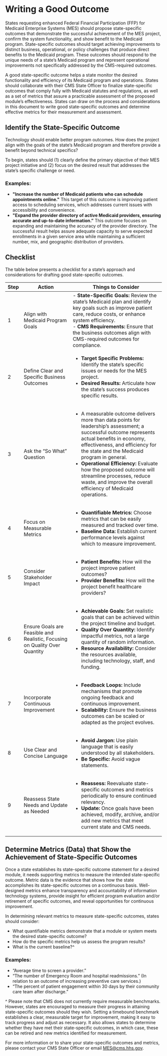 # Writing a Good Outcome 
States requesting enhanced Federal Financial Participation (FFP) for Medicaid Enterprise Systems (MES) should propose state-specific outcomes that demonstrate the successful achievement of the MES project, confirm the system functionality, and show benefit to the Medicaid program. State-specific outcomes should target achieving improvements to distinct business, operational, or policy challenges that produce direct benefits to the Medicaid program. These outcomes should respond to the unique needs of a state’s Medicaid program and represent operational improvements not specifically addressed by the CMS-required outcomes.

A good state-specific outcome helps a state monitor the desired functionality and efficiency of its Medicaid program and operations. States should collaborate with their CMS State Officer to finalize state-specific outcomes that comply fully with Medicaid statutes and regulations, as well as a set of metrics that assure a practicable assessment of the proposed module’s effectiveness. States can draw on the process and considerations in this document to write good state-specific outcomes and determine effective metrics for their measurement and assessment.

## Identify the State-Specific Outcome
Technology should enable better program outcomes. How does the project align with the goals of the state’s Medicaid program and therefore provide a benefit beyond technical specifics? 

To begin, states should (1) clearly define the primary objective of their MES project initiative and (2) focus on the desired result that addresses the state’s specific challenge or need.

### Examples:
-	**"Increase the number of Medicaid patients who can schedule appointments online."** This target of this outcome is improving patient access to scheduling services, which addresses current issues with accessibility and convenience.
-	**"Expand the provider directory of active Medicaid providers, ensuring accurate and up-to-date information.”** This outcome focuses on expanding and maintaining the accuracy of the provider directory. The successful result helps assure adequate capacity to serve expected enrollments in a given service area while maintaining a sufficient number, mix, and geographic distribution of providers.

## Checklist

The table below presents a checklist for a state’s approach and considerations for drafting good state-specific outcomes.

| Step | Action | Things to Consider |
| --- | --- | --- |
| 1 | Align with Medicaid Program Goals | - **State-Specific Goals:** Review the state’s Medicaid plan and identify key goals such as improve patient care, reduce costs, or enhance system efficiency.<br>- **CMS Requirements:** Ensure that the business outcomes align with CMS-required outcomes for compliance. |
| 2 | Define Clear and Specific Business Outcomes | <ul><li>**Target Specific Problems:** Identify the state’s specific issues or needs for the MES project.</li><li>**Desired Results:** Articulate how the state’s success produces specific results.</li></ul> |
| 3 | Ask the “So What” Question | <ul><li>A measurable outcome delivers more than data points for leadership’s assessment; a successful outcome represents actual benefits in economy, effectiveness, and efficiency for the state and the Medicaid program in general.</li><li>**Operational Efficiency:** Evaluate how the proposed outcome will streamline processes, reduce waste, and improve the overall efficiency of Medicaid operations.</li></ul> |
| 4 | Focus on Measurable Metrics | <ul><li>**Quantifiable Metrics:** Choose metrics that can be easily measured and tracked over time.</li><li>**Baseline Data:** Establish current performance levels against which to measure improvement.</li></ul> |
| 5 | Consider Stakeholder Impact | <ul><li>**Patient Benefits:** How will the project improve patient outcomes?</li><li>**Provider Benefits:** How will the project benefit healthcare providers?</li></ul> |
| 6 | Ensure Goals are Feasible and Realistic, Focusing on Quality Over Quantity | <ul><li>**Achievable Goals:** Set realistic goals that can be achieved within the project timeline and budget.</li><li>**Quality Over Quantity:** Identify impactful metrics, not a large quantity of random information.</li><li>**Resource Availability:** Consider the resources available, including technology, staff, and funding.</li></ul> |
| 7 | Incorporate Continuous Improvement | <ul><li>**Feedback Loops:** Include mechanisms that promote ongoing feedback and continuous improvement.</li><li>**Scalability:** Ensure the business outcomes can be scaled or adapted as the project evolves.</li></ul> |
| 8 | Use Clear and Concise Language | <ul><li>**Avoid Jargon:** Use plain language that is easily understood by all stakeholders.</li><li>**Be Specific:** Avoid vague statements.</li></ul> |
| 9 | Reassess State Needs and Update as Needed | <ul><li>**Reassess:** Reevaluate state-specific outcomes and metrics periodically to ensure continued relevancy.</li><li>**Update:** Once goals have been achieved, modify, archive, and/or add new metrics that meet current state and CMS needs.</li></ul> |

## Determine Metrics (Data) that Show the Achievement of State-Specific Outcomes
Once a state establishes its state-specific outcome statement for a desired module, it needs supporting metrics to measure the intended state-specific outcome. Metric data is the evidence that shows how the state accomplishes its state-specific outcomes on a continuous basis. Well-designed metrics enhance transparency and accountability of information technology systems, provide insight for efficient program evaluation and/or retirement of specific outcomes, and reveal opportunities for continuous improvement.

In determining relevant metrics to measure state-specific outcomes, states should consider:
-	What quantifiable metrics demonstrate that a module or system meets the desired state-specific outcome?
-	How do the specific metrics help us assess the program results?
-	What is the current baseline?^

### Examples:
-	“Average time to screen a provider.”
-	“The number of Emergency Room and hospital readmissions.” (In relation to an outcome of increasing preventive care services.)
-	“The percent of patient engagement within 30 days by their community care team after discharge.”

^ Please note that CMS does not currently require measurable benchmarks. However, states are encouraged to measure their progress in attaining state-specific outcomes should they wish. Setting a timebound benchmark establishes a clear, measurable target for improvement, making it easy to track progress and adjust as necessary. It also allows states to determine whether they have met their state-specific outcomes, in which case, these can be retired and new metrics identified for measurement.

For more information or to share your state-specific outcomes and metrics, please contact your CMS State Officer or email <MES@cms.hhs.gov>.

